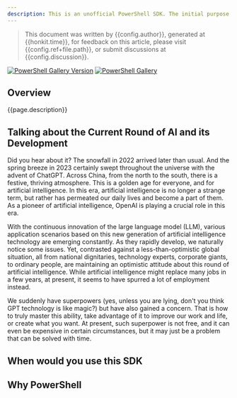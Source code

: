 ```yaml
---
description: This is an unofficial PowerShell SDK. The initial purpose and intention for designing this SDK was to simplify everyone's access to OpenAI services and to seamlessly integrate it into their daily work. Initially, it was about meeting my own needs, but then it gradually expanded and formed a relatively complete and perfected version. Currently, it supports not only OpenAI service calls, but also Azure OpenAI service calls, even local model support recently. Furthermore, it is not merely a simple API wrapper, but an SDK that more closely fits PowerShell's use scenarios, such as support for pipeline operations, customizing output formats, file input and output, etc. which greatly improves the efficiency of users.
---
```


> This document was written by {{config.author}}, generated at {{honkit.time}}, for feedback on this article, please visit {{config.ref+file.path}}, or submit discussions at {{config.discussion}}.

[![PowerShell Gallery Version](https://img.shields.io/powershellgallery/v/code365scripts.openai?label=code365scripts.openai)](https://www.powershellgallery.com/packages/code365scripts.openai) [![PowerShell Gallery](https://img.shields.io/powershellgallery/dt/code365scripts.openai)](https://www.powershellgallery.com/packages/code365scripts.openai)

## Overview

{{page.description}}


## Talking about the Current Round of AI and its Development

Did you hear about it? The snowfall in 2022 arrived later than usual. And the spring breeze in 2023 certainly swept throughout the universe with the advent of ChatGPT. Across China, from the north to the south, there is a festive, thriving atmosphere. This is a golden age for everyone, and for artificial intelligence. In this era, artificial intelligence is no longer a strange term, but rather has permeated our daily lives and become a part of them. As a pioneer of artificial intelligence, OpenAI is playing a crucial role in this era. 

With the continuous innovation of the large language model (LLM), various application scenarios based on this new generation of artificial intelligence technology are emerging constantly. As they rapidly develop, we naturally notice some issues. Yet, contrasted against a less-than-optimistic global situation, all from national dignitaries, technology experts, corporate giants, to ordinary people, are maintaining an optimistic attitude about this round of artificial intelligence. While artificial intelligence might replace many jobs in a few years, at present, it seems to have spurred a lot of employment instead.

We suddenly have superpowers (yes, unless you are lying, don't you think GPT technology is like magic?) but have also gained a concern. That is how to truly master this ability, take advantage of it to improve our work and life, or create what you want. At present, such superpower is not free, and it can even be expensive in certain circumstances, but it may just be a problem that can be solved with time.

## When would you use this SDK

## Why PowerShell

